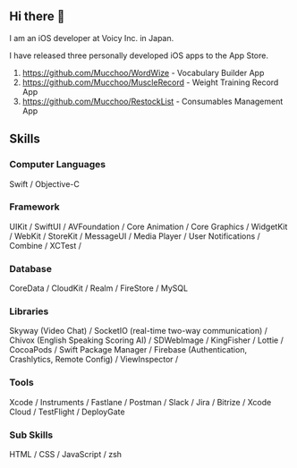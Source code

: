 ## Hi there 👋
I am an iOS developer at Voicy Inc. in Japan.

I have released three personally developed iOS apps to the App Store.

1. https://github.com/Mucchoo/WordWize - Vocabulary Builder App
2. https://github.com/Mucchoo/MuscleRecord - Weight Training Record App
3. https://github.com/Mucchoo/RestockList - Consumables Management App

## Skills

### Computer Languages
Swift / Objective-C

### Framework
UIKit / SwiftUI / AVFoundation / Core Animation / Core Graphics / WidgetKit / WebKit / StoreKit / MessageUI / Media Player / User Notifications / Combine / XCTest / 

### Database
CoreData / CloudKit / Realm / FireStore / MySQL

### Libraries
Skyway (Video Chat) / SocketIO (real-time two-way communication) / Chivox (English Speaking Scoring AI) / SDWebImage / KingFisher / Lottie / CocoaPods / Swift Package Manager / Firebase (Authentication, Crashlytics, Remote Config) / ViewInspector / 

### Tools
Xcode / Instruments / Fastlane / Postman / Slack / Jira / Bitrize / Xcode Cloud / TestFlight / DeployGate

### Sub Skills
HTML / CSS / JavaScript / zsh
